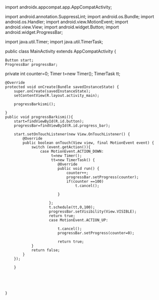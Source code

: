 import androidx.appcompat.app.AppCompatActivity;

import android.annotation.SuppressLint;
import android.os.Bundle;
import android.os.Handler;
import android.view.MotionEvent;
import android.view.View;
import android.widget.Button;
import android.widget.ProgressBar;

import java.util.Timer;
import java.util.TimerTask;


public class MainActivity extends AppCompatActivity {

    Button start;
    ProgressBar progressBar;
   private int counter=0;
   Timer t=new Timer();
    TimerTask tt;

    @Override
    protected void onCreate(Bundle savedInstanceState) {
        super.onCreate(savedInstanceState);
        setContentView(R.layout.activity_main);

        progressBarkismi();

    }
    public void progressBarkismi(){
        start=findViewById(R.id.button);
        progressBar=findViewById(R.id.progress_bar);

        start.setOnTouchListener(new View.OnTouchListener() {
            @Override
            public boolean onTouch(View view, final MotionEvent event) {
                switch (event.getAction()){
                    case MotionEvent.ACTION_DOWN:
                         t=new Timer();
                         tt=new TimerTask() {
                            @Override
                            public void run() {
                                counter++;
                                progressBar.setProgress(counter);
                                if(counter ==100)
                                    t.cancel();

                            }

                        };
                        t.schedule(tt,0,100);
                        progressBar.setVisibility(View.VISIBLE);
                        return true;
                        case MotionEvent.ACTION_UP:

                            t.cancel();
                            progressBar.setProgress(counter=0);

                            return true;
                }
                return false;
            }
        });

        }





    }

